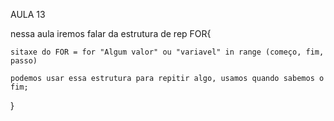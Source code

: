 AULA 13

nessa aula iremos falar da estrutura de rep FOR{
    
    sitaxe do FOR = for "Algum valor" ou "variavel" in range (começo, fim, passo)

    podemos usar essa estrutura para repitir algo, usamos quando sabemos o fim;
}